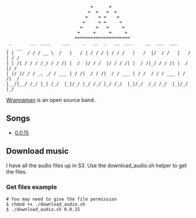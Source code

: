 ```

                                =      =
                               =  =   =  =
                              =    = =    =
                             =     = =     =
                            =     =   =     =
                           =     =     =     =
                          =====================
 _       __  ____    ___     _   __  _   __  ___     __  ___  ___     _   __
| |     / / / __ \  /   |   / | / / / | / / /   |   /  |/  / /   |   / | / /
| | /| / / / /_/ / / /| |  /  |/ / /  |/ / / /| |  / /|_/ / / /| |  /  |/ /
| |/ |/ / / _, _/ / ___ | / /|  / / /|  / / ___ | / /  / / / ___ | / /|  /
|__/|__/ /_/ |_| /_/  |_|/_/ |_/ /_/ |_/ /_/  |_|/_/  /_/ /_/  |_|/_/ |_/
```
[Wrannaman](https://soundcloud.com/wrannaman) is an open source band.


## Songs
- [0.0.15](https://soundcloud.com/wrannaman/00159a)

## Download music
I have all the audio files up in S3. Use the download_audio.sh helper to get the files.

### Get files example

```
# You may need to give the file permission
$ chmod +x ./download_audio.sh
$ ./download_audio.sh 0.0.15

```
